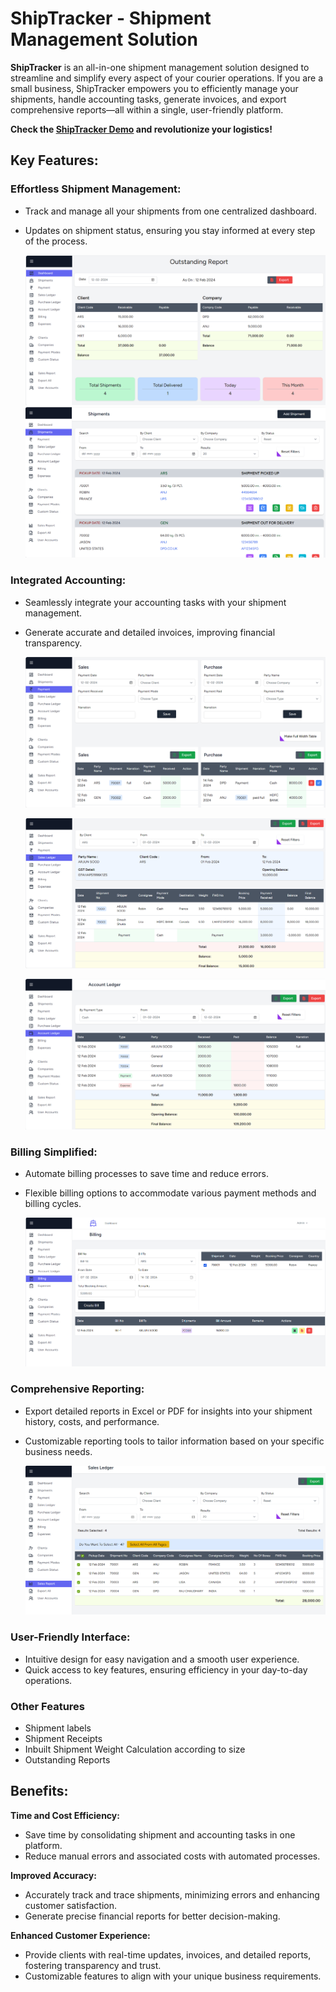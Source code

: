 # ShipTracker - Shipment Management Solution

**ShipTracker** is an all-in-one shipment management solution designed to streamline and simplify every aspect of your courier operations. If you are a small business, ShipTracker empowers you to efficiently manage your shipments, handle accounting tasks, generate invoices, and export comprehensive reports—all within a single, user-friendly platform.

  **Check the [ShipTracker Demo](https://shiptracker.zotpad.com/) and revolutionize your logistics!**

## Key Features:

### Effortless Shipment Management:

- Track and manage all your shipments from one centralized dashboard.
- Updates on shipment status, ensuring you stay informed at every step of the process.

  ![dashboard](./assets/s1.png)
  ![Shipments](./assets/s2.png)

### Integrated Accounting:

- Seamlessly integrate your accounting tasks with your shipment management.
- Generate accurate and detailed invoices, improving financial transparency.

    ![Payments](./assets/s3.png)

    ![Accounting](./assets/s4.png)

    ![Account Ledger](./assets/s5.png)



### Billing Simplified:

- Automate billing processes to save time and reduce errors.
- Flexible billing options to accommodate various payment methods and billing cycles.

    ![Billing](./assets/s6.png)

### Comprehensive Reporting:

- Export detailed reports in Excel or PDF for insights into your shipment history, costs, and performance.
- Customizable reporting tools to tailor information based on your specific business needs.

    ![Shipments](./assets/s7.png)

### User-Friendly Interface:

- Intuitive design for easy navigation and a smooth user experience.
- Quick access to key features, ensuring efficiency in your day-to-day operations.

### Other Features
- Shipment labels
- Shipment Receipts
- Inbuilt Shipment Weight Calculation according to size
- Outstanding Reports
  

## Benefits:

**Time and Cost Efficiency:**
- Save time by consolidating shipment and accounting tasks in one platform.
- Reduce manual errors and associated costs with automated processes.

**Improved Accuracy:**
- Accurately track and trace shipments, minimizing errors and enhancing customer satisfaction.
- Generate precise financial reports for better decision-making.

**Enhanced Customer Experience:**
- Provide clients with real-time updates, invoices, and detailed reports, fostering transparency and trust.
- Customizable features to align with your unique business requirements.
